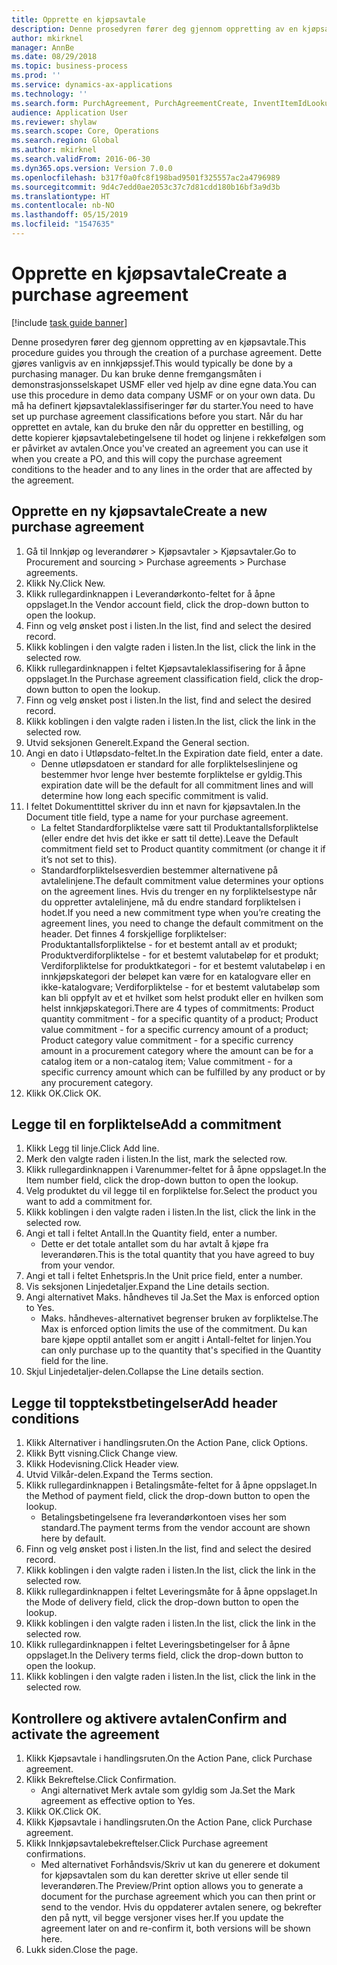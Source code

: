 ```yaml
---
title: Opprette en kjøpsavtale
description: Denne prosedyren fører deg gjennom oppretting av en kjøpsavtale.
author: mkirknel
manager: AnnBe
ms.date: 08/29/2018
ms.topic: business-process
ms.prod: ''
ms.service: dynamics-ax-applications
ms.technology: ''
ms.search.form: PurchAgreement, PurchAgreementCreate, InventItemIdLookupSimple, AgreementConfirmRunForm, PurchAgreementHistory
audience: Application User
ms.reviewer: shylaw
ms.search.scope: Core, Operations
ms.search.region: Global
ms.author: mkirknel
ms.search.validFrom: 2016-06-30
ms.dyn365.ops.version: Version 7.0.0
ms.openlocfilehash: b317f0a0fc8f198bad9501f325557ac2a4796989
ms.sourcegitcommit: 9d4c7edd0ae2053c37c7d81cdd180b16bf3a9d3b
ms.translationtype: HT
ms.contentlocale: nb-NO
ms.lasthandoff: 05/15/2019
ms.locfileid: "1547635"
---
```

# <a name="create-a-purchase-agreement"></a><span data-ttu-id="524e1-103">Opprette en kjøpsavtale</span><span class="sxs-lookup"><span data-stu-id="524e1-103">Create a purchase agreement</span></span>

[!include [task guide banner](../../includes/task-guide-banner.md)]

<span data-ttu-id="524e1-104">Denne prosedyren fører deg gjennom oppretting av en kjøpsavtale.</span><span class="sxs-lookup"><span data-stu-id="524e1-104">This procedure guides you through the creation of a purchase agreement.</span></span> <span data-ttu-id="524e1-105">Dette gjøres vanligvis av en innkjøpssjef.</span><span class="sxs-lookup"><span data-stu-id="524e1-105">This would typically be done by a purchasing manager.</span></span> <span data-ttu-id="524e1-106">Du kan bruke denne fremgangsmåten i demonstrasjonsselskapet USMF eller ved hjelp av dine egne data.</span><span class="sxs-lookup"><span data-stu-id="524e1-106">You can use this procedure in demo data company USMF or on your own data.</span></span> <span data-ttu-id="524e1-107">Du må ha definert kjøpsavtaleklassifiseringer før du starter.</span><span class="sxs-lookup"><span data-stu-id="524e1-107">You need to have set up purchase agreement classifications before you start.</span></span> <span data-ttu-id="524e1-108">Når du har opprettet en avtale, kan du bruke den når du oppretter en bestilling, og dette kopierer kjøpsavtalebetingelsene til hodet og linjene i rekkefølgen som er påvirket av avtalen.</span><span class="sxs-lookup"><span data-stu-id="524e1-108">Once you've created an agreement you can use it when you create a PO, and this will copy the purchase agreement conditions to the header and to any lines in the order that are affected by the agreement.</span></span>


## <a name="create-a-new-purchase-agreement"></a><span data-ttu-id="524e1-109">Opprette en ny kjøpsavtale</span><span class="sxs-lookup"><span data-stu-id="524e1-109">Create a new purchase agreement</span></span>
1. <span data-ttu-id="524e1-110">Gå til Innkjøp og leverandører > Kjøpsavtaler > Kjøpsavtaler.</span><span class="sxs-lookup"><span data-stu-id="524e1-110">Go to Procurement and sourcing > Purchase agreements > Purchase agreements.</span></span>
2. <span data-ttu-id="524e1-111">Klikk Ny.</span><span class="sxs-lookup"><span data-stu-id="524e1-111">Click New.</span></span>
3. <span data-ttu-id="524e1-112">Klikk rullegardinknappen i Leverandørkonto-feltet for å åpne oppslaget.</span><span class="sxs-lookup"><span data-stu-id="524e1-112">In the Vendor account field, click the drop-down button to open the lookup.</span></span>
4. <span data-ttu-id="524e1-113">Finn og velg ønsket post i listen.</span><span class="sxs-lookup"><span data-stu-id="524e1-113">In the list, find and select the desired record.</span></span>
5. <span data-ttu-id="524e1-114">Klikk koblingen i den valgte raden i listen.</span><span class="sxs-lookup"><span data-stu-id="524e1-114">In the list, click the link in the selected row.</span></span>
6. <span data-ttu-id="524e1-115">Klikk rullegardinknappen i feltet Kjøpsavtaleklassifisering for å åpne oppslaget.</span><span class="sxs-lookup"><span data-stu-id="524e1-115">In the Purchase agreement classification field, click the drop-down button to open the lookup.</span></span>
7. <span data-ttu-id="524e1-116">Finn og velg ønsket post i listen.</span><span class="sxs-lookup"><span data-stu-id="524e1-116">In the list, find and select the desired record.</span></span>
8. <span data-ttu-id="524e1-117">Klikk koblingen i den valgte raden i listen.</span><span class="sxs-lookup"><span data-stu-id="524e1-117">In the list, click the link in the selected row.</span></span>
9. <span data-ttu-id="524e1-118">Utvid seksjonen Generelt.</span><span class="sxs-lookup"><span data-stu-id="524e1-118">Expand the General section.</span></span>
10. <span data-ttu-id="524e1-119">Angi en dato i Utløpsdato-feltet.</span><span class="sxs-lookup"><span data-stu-id="524e1-119">In the Expiration date field, enter a date.</span></span>
    * <span data-ttu-id="524e1-120">Denne utløpsdatoen er standard for alle forpliktelseslinjene og bestemmer hvor lenge hver bestemte forpliktelse er gyldig.</span><span class="sxs-lookup"><span data-stu-id="524e1-120">This expiration date will be the default for all commitment lines and will determine how long each specific commitment is valid.</span></span>  
11. <span data-ttu-id="524e1-121">I feltet Dokumenttittel skriver du inn et navn for kjøpsavtalen.</span><span class="sxs-lookup"><span data-stu-id="524e1-121">In the Document title field, type a name for your purchase agreement.</span></span>
    * <span data-ttu-id="524e1-122">La feltet Standardforpliktelse være satt til Produktantallsforpliktelse (eller endre det hvis det ikke er satt til dette).</span><span class="sxs-lookup"><span data-stu-id="524e1-122">Leave the Default commitment field set to Product quantity commitment (or change it if it’s not set to this).</span></span>  
    * <span data-ttu-id="524e1-123">Standardforpliktelsesverdien bestemmer alternativene på avtalelinjene.</span><span class="sxs-lookup"><span data-stu-id="524e1-123">The default commitment value determines your options on the agreement lines.</span></span> <span data-ttu-id="524e1-124">Hvis du trenger en ny forpliktelsestype når du oppretter avtalelinjene, må du endre standard forpliktelsen i hodet.</span><span class="sxs-lookup"><span data-stu-id="524e1-124">If you need a new commitment type when you’re creating the agreement lines, you need to change the default commitment on the header.</span></span>  <span data-ttu-id="524e1-125">Det finnes 4 forskjellige forpliktelser: Produktantallsforpliktelse - for et bestemt antall av et produkt; Produktverdiforpliktelse - for et bestemt valutabeløp for et produkt; Verdiforpliktelse for produktkategori - for et bestemt valutabeløp i en innkjøpskategori der beløpet kan være for en katalogvare eller en ikke-katalogvare; Verdiforpliktelse - for et bestemt valutabeløp som kan bli oppfylt av et et hvilket som helst produkt eller en hvilken som helst innkjøpskategori.</span><span class="sxs-lookup"><span data-stu-id="524e1-125">There are 4 types of commitments: Product quantity commitment - for a specific quantity of a product; Product value commitment - for a specific currency amount of a product; Product category value commitment - for a specific currency amount in a procurement category where the amount can be for a catalog item or a non-catalog item; Value commitment - for a specific currency amount which can be fulfilled by any product or by any procurement category.</span></span>  
12. <span data-ttu-id="524e1-126">Klikk OK.</span><span class="sxs-lookup"><span data-stu-id="524e1-126">Click OK.</span></span>

## <a name="add-a-commitment"></a><span data-ttu-id="524e1-127">Legge til en forpliktelse</span><span class="sxs-lookup"><span data-stu-id="524e1-127">Add a commitment</span></span>
1. <span data-ttu-id="524e1-128">Klikk Legg til linje.</span><span class="sxs-lookup"><span data-stu-id="524e1-128">Click Add line.</span></span>
2. <span data-ttu-id="524e1-129">Merk den valgte raden i listen.</span><span class="sxs-lookup"><span data-stu-id="524e1-129">In the list, mark the selected row.</span></span>
3. <span data-ttu-id="524e1-130">Klikk rullegardinknappen i Varenummer-feltet for å åpne oppslaget.</span><span class="sxs-lookup"><span data-stu-id="524e1-130">In the Item number field, click the drop-down button to open the lookup.</span></span>
4. <span data-ttu-id="524e1-131">Velg produktet du vil legge til en forpliktelse for.</span><span class="sxs-lookup"><span data-stu-id="524e1-131">Select the product you want to add a commitment for.</span></span>
5. <span data-ttu-id="524e1-132">Klikk koblingen i den valgte raden i listen.</span><span class="sxs-lookup"><span data-stu-id="524e1-132">In the list, click the link in the selected row.</span></span>
6. <span data-ttu-id="524e1-133">Angi et tall i feltet Antall.</span><span class="sxs-lookup"><span data-stu-id="524e1-133">In the Quantity field, enter a number.</span></span>
    * <span data-ttu-id="524e1-134">Dette er det totale antallet som du har avtalt å kjøpe fra leverandøren.</span><span class="sxs-lookup"><span data-stu-id="524e1-134">This is the total quantity that you have agreed to buy from your vendor.</span></span>  
7. <span data-ttu-id="524e1-135">Angi et tall i feltet Enhetspris.</span><span class="sxs-lookup"><span data-stu-id="524e1-135">In the Unit price field, enter a number.</span></span>
8. <span data-ttu-id="524e1-136">Vis seksjonen Linjedetaljer.</span><span class="sxs-lookup"><span data-stu-id="524e1-136">Expand the Line details section.</span></span>
9. <span data-ttu-id="524e1-137">Angi alternativet Maks. håndheves til Ja.</span><span class="sxs-lookup"><span data-stu-id="524e1-137">Set the Max is enforced option to Yes.</span></span>
    * <span data-ttu-id="524e1-138">Maks. håndheves-alternativet begrenser bruken av forpliktelse.</span><span class="sxs-lookup"><span data-stu-id="524e1-138">The Max is enforced option limits the use of the commitment.</span></span> <span data-ttu-id="524e1-139">Du kan bare kjøpe opptil antallet som er angitt i Antall-feltet for linjen.</span><span class="sxs-lookup"><span data-stu-id="524e1-139">You can only purchase up to the quantity that's specified in the Quantity field for the line.</span></span>  
10. <span data-ttu-id="524e1-140">Skjul Linjedetaljer-delen.</span><span class="sxs-lookup"><span data-stu-id="524e1-140">Collapse the Line details section.</span></span>

## <a name="add-header-conditions"></a><span data-ttu-id="524e1-141">Legge til topptekstbetingelser</span><span class="sxs-lookup"><span data-stu-id="524e1-141">Add header conditions</span></span>
1. <span data-ttu-id="524e1-142">Klikk Alternativer i handlingsruten.</span><span class="sxs-lookup"><span data-stu-id="524e1-142">On the Action Pane, click Options.</span></span>
2. <span data-ttu-id="524e1-143">Klikk Bytt visning.</span><span class="sxs-lookup"><span data-stu-id="524e1-143">Click Change view.</span></span>
3. <span data-ttu-id="524e1-144">Klikk Hodevisning.</span><span class="sxs-lookup"><span data-stu-id="524e1-144">Click Header view.</span></span>
4. <span data-ttu-id="524e1-145">Utvid Vilkår-delen.</span><span class="sxs-lookup"><span data-stu-id="524e1-145">Expand the Terms section.</span></span>
5. <span data-ttu-id="524e1-146">Klikk rullegardinknappen i Betalingsmåte-feltet for å åpne oppslaget.</span><span class="sxs-lookup"><span data-stu-id="524e1-146">In the Method of payment field, click the drop-down button to open the lookup.</span></span>
    * <span data-ttu-id="524e1-147">Betalingsbetingelsene fra leverandørkontoen vises her som standard.</span><span class="sxs-lookup"><span data-stu-id="524e1-147">The payment terms from the vendor account are shown here by default.</span></span>       
6. <span data-ttu-id="524e1-148">Finn og velg ønsket post i listen.</span><span class="sxs-lookup"><span data-stu-id="524e1-148">In the list, find and select the desired record.</span></span>
7. <span data-ttu-id="524e1-149">Klikk koblingen i den valgte raden i listen.</span><span class="sxs-lookup"><span data-stu-id="524e1-149">In the list, click the link in the selected row.</span></span>
8. <span data-ttu-id="524e1-150">Klikk rullegardinknappen i feltet Leveringsmåte for å åpne oppslaget.</span><span class="sxs-lookup"><span data-stu-id="524e1-150">In the Mode of delivery field, click the drop-down button to open the lookup.</span></span>
9. <span data-ttu-id="524e1-151">Klikk koblingen i den valgte raden i listen.</span><span class="sxs-lookup"><span data-stu-id="524e1-151">In the list, click the link in the selected row.</span></span>
10. <span data-ttu-id="524e1-152">Klikk rullegardinknappen i feltet Leveringsbetingelser for å åpne oppslaget.</span><span class="sxs-lookup"><span data-stu-id="524e1-152">In the Delivery terms field, click the drop-down button to open the lookup.</span></span>
11. <span data-ttu-id="524e1-153">Klikk koblingen i den valgte raden i listen.</span><span class="sxs-lookup"><span data-stu-id="524e1-153">In the list, click the link in the selected row.</span></span>

## <a name="confirm-and-activate-the-agreement"></a><span data-ttu-id="524e1-154">Kontrollere og aktivere avtalen</span><span class="sxs-lookup"><span data-stu-id="524e1-154">Confirm and activate the agreement</span></span>
1. <span data-ttu-id="524e1-155">Klikk Kjøpsavtale i handlingsruten.</span><span class="sxs-lookup"><span data-stu-id="524e1-155">On the Action Pane, click Purchase agreement.</span></span>
2. <span data-ttu-id="524e1-156">Klikk Bekreftelse.</span><span class="sxs-lookup"><span data-stu-id="524e1-156">Click Confirmation.</span></span>
    * <span data-ttu-id="524e1-157">Angi alternativet Merk avtale som gyldig som Ja.</span><span class="sxs-lookup"><span data-stu-id="524e1-157">Set the Mark agreement as effective option to Yes.</span></span>  
3. <span data-ttu-id="524e1-158">Klikk OK.</span><span class="sxs-lookup"><span data-stu-id="524e1-158">Click OK.</span></span>
4. <span data-ttu-id="524e1-159">Klikk Kjøpsavtale i handlingsruten.</span><span class="sxs-lookup"><span data-stu-id="524e1-159">On the Action Pane, click Purchase agreement.</span></span>
5. <span data-ttu-id="524e1-160">Klikk Innkjøpsavtalebekreftelser.</span><span class="sxs-lookup"><span data-stu-id="524e1-160">Click Purchase agreement confirmations.</span></span>
    * <span data-ttu-id="524e1-161">Med alternativet Forhåndsvis/Skriv ut kan du generere et dokument for kjøpsavtalen som du kan deretter skrive ut eller sende til leverandøren.</span><span class="sxs-lookup"><span data-stu-id="524e1-161">The Preview/Print option allows you to generate a document for the purchase agreement which you can then print or send to the vendor.</span></span> <span data-ttu-id="524e1-162">Hvis du oppdaterer avtalen senere, og bekrefter den på nytt, vil begge versjoner vises her.</span><span class="sxs-lookup"><span data-stu-id="524e1-162">If you update the agreement later on and re-confirm it, both versions will be shown here.</span></span>  
6. <span data-ttu-id="524e1-163">Lukk siden.</span><span class="sxs-lookup"><span data-stu-id="524e1-163">Close the page.</span></span>

